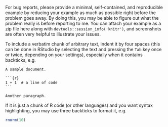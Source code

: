 For bug reports, please provide a minimal, self-contained, and reproducible example by reducing your example as much as possible right before the problem goes away. By doing this, you may be able to figure out what the problem really is before reporting to me. You can attach your example as a zip file here along with `devtools::session_info('knitr')`, and screenshots are often very helpful to illustrate your issues.

To include a verbatim chunk of arbitrary text, indent it by four spaces (this can be done in RStudio by selecting the text and pressing the `Tab` key once or twice, depending on your settings), especially when it contains backticks, e.g.

    A sample document.

    ```{r}
    1 + 1  # a line of code
    ```

    Another paragraph.

If it is just a chunk of R code (or other languages) and you want syntax highlighting, you may use three backticks to format it, e.g.

```r
rnorm(10)
```
